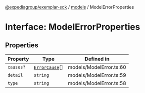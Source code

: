 [@expediagroup/exemplar-sdk](../../index.md) / [models](../index.md) / ModelErrorProperties

# Interface: ModelErrorProperties

## Properties

| Property | Type | Defined in |
| ------ | ------ | ------ |
| `causes?` | [`ErrorCause`](../classes/ErrorCause.md)[] | models/ModelError.ts:60 |
| `detail` | `string` | models/ModelError.ts:59 |
| `type` | `string` | models/ModelError.ts:58 |
